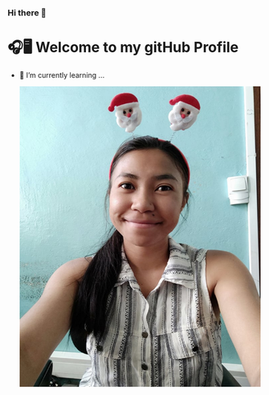 ### Hi there 👋
# 🎧🖥 Welcome to my gitHub Profile 
- 🌱 I’m currently learning ...

  <img alt="Shows an illustrated sun in light mode and a moon with stars in dark mode." src="photomirana.jpg" width="500" height="600">
</picture>

<!--
**miranaadr/miranaadr** is a ✨ _special_ ✨ repository because its `README.md` (this file) appears on your GitHub profile.

Here are some ideas to get you started:

- 🔭 I’m currently working on ...
- 🌱 I’m currently learning ...
- 👯 I’m looking to collaborate on ...
- 🤔 I’m looking for help with ...
- 💬 Ask me about ...
- 📫 How to reach me: ...
- 😄 Pronouns: ...
- ⚡ Fun fact: ...
-->
